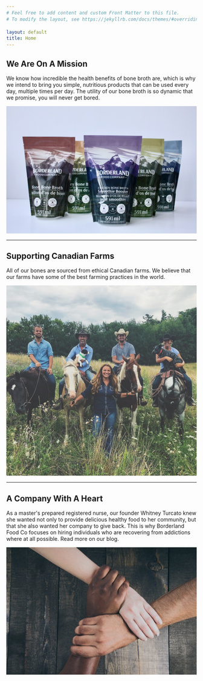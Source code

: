 ```yaml
---
# Feel free to add content and custom Front Matter to this file.
# To modify the layout, see https://jekyllrb.com/docs/themes/#overriding-theme-defaults

layout: default
title: Home
---
```


## We Are On A Mission
We know how incredible the health benefits of bone broth are, which is why we intend to bring you simple, nutritious products that can be used every day, multiple times per day. The utility of our bone broth is so dynamic that we promise, you will never get bored. 

<img src="/assets/images/IMG_1517.jpeg" alt="broth"/>

*** 

## Supporting Canadian Farms
All of our bones are sourced from ethical Canadian farms. We believe that our farms have some of the best farming practices in the world. 

<img src="/assets/images/beretta-farms.jpg" alt="beretta farms"/>

***

## A Company With A Heart
As a master's prepared registered nurse, our founder Whitney Turcato knew she wanted not only to provide delicious healthy food to her community, but that she also wanted her company to give back. This is why Borderland Food Co focuses on hiring individuals who are recovering from addictions where at all possible. Read more on our blog. 

<img src="/assets/images/hands-linked.jpg" alt="linked hands"/>